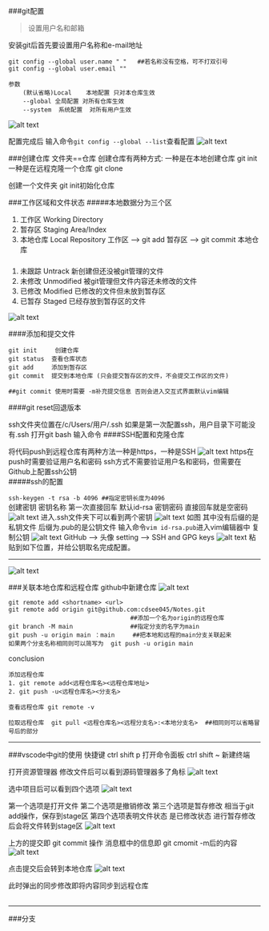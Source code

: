 ###git配置
>设置用户名和邮箱

安装git后首先要设置用户名称和e-mail地址
```
git config --global user.name " "   ##若名称没有空格，可不打双引号
git config --global user.email ""

参数 
    (默认省略)Local    本地配置 只对本仓库生效
    --global 全局配置 对所有仓库生效
    --system  系统配置  对所有用户生效

```
![alt text](image.png)

配置完成后 输入命令`git config --global --list`查看配置
![alt text](image-1.png)

###创建仓库
文件夹==仓库
创建仓库有两种方式: 
一种是在本地创建仓库       git init
一种是在远程克隆一个仓库   git clone

创建一个文件夹  git init初始化仓库

###工作区域和文件状态
#####本地数据分为三个区
1. 工作区 Working Directory   
2. 暂存区 Staging Area/Index
3. 本地仓库 Local Repository
工作区 --> git add 暂存区 --> git commit 本地仓库
#####
1. 未跟踪 Untrack 新创建但还没被git管理的文件
2. 未修改 Unmodified 被git管理但文件内容还未修改的文件
3. 已修改 Modified 已修改的文件但未放到暂存区 
4. 已暂存 Staged  已经存放到暂存区的文件

![alt text](image-2.png)

####添加和提交文件
```
git init     创建仓库
git status  查看仓库状态
git add     添加到暂存区
git commit  提交到本地仓库 (只会提交暂存区的文件，不会提交工作区的文件)

##git commit 使用时需要 -m补充提交信息 否则会进入交互式界面默认vim编辑
```

####git reset回退版本 
<br>

ssh文件夹位置在/c/Users/用户/.ssh
如果是第一次配置ssh，用户目录下可能没有.ssh
打开git bash  输入命令
####SSH配置和克隆仓库  

将代码push到远程仓库有两种方法一种是https，一种是SSH
![alt text](image-3.png)
https在push时需要验证用户名和密码
ssh方式不需要验证用户名和密码，但需要在Github上配置ssh公钥
<br>
#####ssh的配置


`ssh-keygen -t rsa -b 4096 ##指定密钥长度为4096`  
创建密钥
密钥名称   第一次直接回车 默认id-rsa
密钥密码   直接回车就是空密码
![alt text](image-4.png)
进入.ssh文件夹下可以看到两个密钥
![alt text](image-5.png)
如图 其中没有后缀的是私钥文件  后缀为.pub的是公钥文件
输入命令`vim id-rsa.pub`进入vim编辑器中 复制公钥
![alt text](image-6.png)
GitHub --> 头像 setting --> SSH and GPG keys
![alt text](image-7.png)
粘贴到如下位置，并给公钥取名完成配置。
***

![alt text](image-8.png)
<br>

###关联本地仓库和远程仓库
github中新建仓库
![alt text](image-9.png)
```
git remote add <shortname> <url>
git remote add origin git@github.com:cdsee045/Notes.git  
                                  ##添加一个名为origin的远程仓库
git branch -M main                ##指定分支的名字为main
git push -u origin main ：main     ##把本地和远程的main分支关联起来
如果两个分支名称相同则可以简写为  git push -u origin main
```


conclusion
```
添加远程仓库  
1. git remote add<远程仓库名><远程仓库地址>
2. git push -u<远程仓库名><分支名>

查看远程仓库 git remote -v

拉取远程仓库  git pull <远程仓库名><远程分支名>:<本地分支名>  ##相同则可以省略冒号后的部分
```


***
###vscode中git的使用
快捷键
ctrl shift p 打开命令面板
ctrl shift ~ 新建终端

打开资源管理器 修改文件后可以看到源码管理器多了角标
![alt text](image-10.png)

选中项目后可以看到四个选项
![alt text](image-11.png)

第一个选项是打开文件
第二个选项是撤销修改
第三个选项是暂存修改  相当于git add操作，保存到stage区
第四个选项表明文件状态  是已修改状态
进行暂存修改后会将文件转到stage区
![alt text](image-12.png)

上方的提交即 git commit 操作 消息框中的信息即 git cmomit -m后的内容
![alt text](image-13.png)

点击提交后会转到本地仓库
![alt text](image-14.png)

此时弹出的同步修改即将内容同步到远程仓库
<br>
<br>
***
###分支